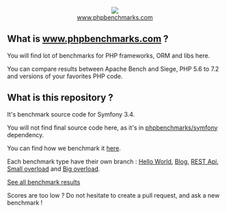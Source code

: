 <p align="center">
  <img src="http://www.phpbenchmarks.com/images/logo_github.png">
  <br>
  <a href="http://www.phpbenchmarks.com" target="_blank">www.phpbenchmarks.com</a>
</p>

## What is www.phpbenchmarks.com ?

You will find lot of benchmarks for PHP frameworks, ORM and libs here.

You can compare results between Apache Bench and Siege, PHP 5.6 to 7.2 and versions of your favorites PHP code.

## What is this repository ?

It's benchmark source code for Symfony 3.4.

You will not find final source code here, as it's in [phpbenchmarks/symfony](https://github.com/phpbenchmarks/symfony/tree/1.0.0) dependency.

You can find how we benchmark it [here](http://www.phpbenchmarks.com/en/benchmark-protocol).

Each benchmark type have their own branch :
[Hello World](https://github.com/phpbenchmarks/symfony-3-4/tree/helloworld),
[Blog](https://github.com/phpbenchmarks/symfony-3-4/tree/blog),
[REST Api](https://github.com/phpbenchmarks/symfony-3-4/tree/restapi),
[Small overload](https://github.com/phpbenchmarks/symfony-3-4/tree/smalloverload)
and [Big overload](https://github.com/phpbenchmarks/symfony-3-4/tree/bigoverload).

[See all benchmark results](http://www.phpbenchmarks.com/en/benchmark/apache-bench/php-7.2/symfony-3.4.html)

Scores are too low ? Do not hesitate to create a pull request, and ask a new benchmark !
